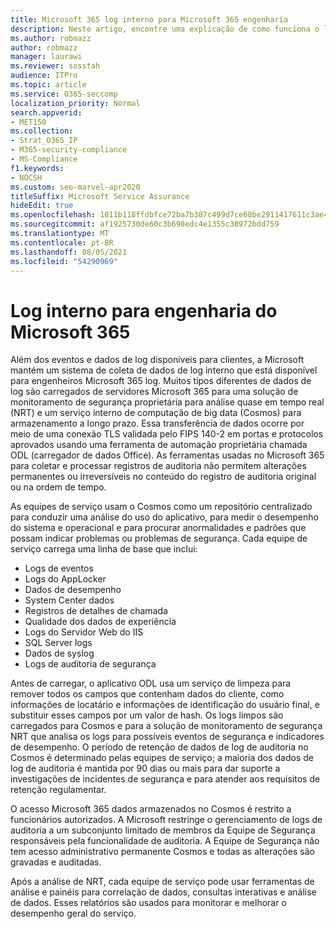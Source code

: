 ```yaml
---
title: Microsoft 365 log interno para Microsoft 365 engenharia
description: Neste artigo, encontre uma explicação de como funciona o log interno para Microsoft 365 Engenharia.
ms.author: robmazz
author: robmazz
manager: laurawi
ms.reviewer: sosstah
audience: ITPro
ms.topic: article
ms.service: O365-seccomp
localization_priority: Normal
search.appverid:
- MET150
ms.collection:
- Strat_O365_IP
- M365-security-compliance
- MS-Compliance
f1.keywords:
- NOCSH
ms.custom: seo-marvel-apr2020
titleSuffix: Microsoft Service Assurance
hideEdit: true
ms.openlocfilehash: 1811b118ffdbfce72ba7b387c499d7ce68be2911417611c3ae4fa39624511daf
ms.sourcegitcommit: af1925730de60c3b698edc4e1355c38972bdd759
ms.translationtype: MT
ms.contentlocale: pt-BR
ms.lasthandoff: 08/05/2021
ms.locfileid: "54290969"
---
```

# <a name="internal-logging-for-microsoft-365-engineering"></a>Log interno para engenharia do Microsoft 365

Além dos eventos e dados de log disponíveis para clientes, a Microsoft mantém um sistema de coleta de dados de log interno que está disponível para engenheiros Microsoft 365 log. Muitos tipos diferentes de dados de log são carregados de servidores Microsoft 365 para uma solução de monitoramento de segurança proprietária para análise quase em tempo real (NRT) e um serviço interno de computação de big data (Cosmos) para armazenamento a longo prazo. Essa transferência de dados ocorre por meio de uma conexão TLS validada pelo FIPS 140-2 em portas e protocolos aprovados usando uma ferramenta de automação proprietária chamada ODL (carregador de dados Office). As ferramentas usadas no Microsoft 365 para coletar e processar registros de auditoria não permitem alterações permanentes ou irreversíveis no conteúdo do registro de auditoria original ou na ordem de tempo.

As equipes de serviço usam o Cosmos como um repositório centralizado para conduzir uma análise do uso do aplicativo, para medir o desempenho do sistema e operacional e para procurar anormalidades e padrões que possam indicar problemas ou problemas de segurança. Cada equipe de serviço carrega uma linha de base que inclui:

- Logs de eventos
- Logs do AppLocker
- Dados de desempenho
- System Center dados
- Registros de detalhes de chamada
- Qualidade dos dados de experiência
- Logs do Servidor Web do IIS
- SQL Server logs
- Dados de syslog
- Logs de auditoria de segurança

Antes de carregar, o aplicativo ODL usa um serviço de limpeza para remover todos os campos que contenham dados do cliente, como informações de locatário e informações de identificação do usuário final, e substituir esses campos por um valor de hash. Os logs limpos são carregados para Cosmos e para a solução de monitoramento de segurança NRT que analisa os logs para possíveis eventos de segurança e indicadores de desempenho. O período de retenção de dados de log de auditoria no Cosmos é determinado pelas equipes de serviço; a maioria dos dados de log de auditoria é mantida por 90 dias ou mais para dar suporte a investigações de incidentes de segurança e para atender aos requisitos de retenção regulamentar.

O acesso Microsoft 365 dados armazenados no Cosmos é restrito a funcionários autorizados. A Microsoft restringe o gerenciamento de logs de auditoria a um subconjunto limitado de membros da Equipe de Segurança responsáveis pela funcionalidade de auditoria. A Equipe de Segurança não tem acesso administrativo permanente Cosmos e todas as alterações são gravadas e auditadas.

Após a análise de NRT, cada equipe de serviço pode usar ferramentas de análise e painéis para correlação de dados, consultas interativas e análise de dados. Esses relatórios são usados para monitorar e melhorar o desempenho geral do serviço.
